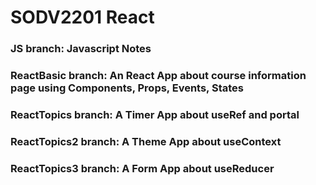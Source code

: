 # SODV2201 React
### JS branch: Javascript Notes
### ReactBasic branch: An React App about course information page using Components, Props, Events, States
### ReactTopics branch: A Timer App about useRef and portal
### ReactTopics2 branch: A Theme App about useContext
### ReactTopics3 branch: A Form App about useReducer